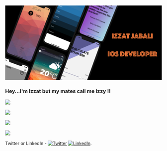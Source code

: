 ![Izzat Jabali](header.png)



### Hey...I'm Izzat but my mates call me Izzy !!
![](https://img.shields.io/badge/Language-Swift-yellow)


![](https://img.shields.io/badge/Language-Java-orange)


![](https://img.shields.io/badge/IDE-Xcode-blue)


![](https://img.shields.io/badge/IDE-Eclipse-blueviolet)

<!-- Actual text -->
Twitter or LinkedIn - [![Twitter][1.2]][1] [![LinkedIn][2.2]][2].


<!-- Icons -->

[1.2]: http://i.imgur.com/wWzX9uB.png (twitter icon without padding)
[2.2]: https://raw.githubusercontent.com/MartinHeinz/MartinHeinz/master/linkedin-3-16.png (LinkedIn icon without padding)

<!-- Links to your social media accounts -->

[1]: https://twitter.com/izzzyzz
[2]: https://www.linkedin.com/in/izzat-jabali/

